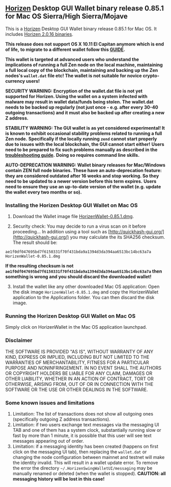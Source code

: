 ## [Horizen](https://horizen.global/) Desktop GUI Wallet binary release 0.85.1 for Mac OS Sierra/High Sierra/Mojave

This is a [Horizen](https://horizen.global/) Desktop GUI Wallet binary release 0.85.1 for Mac OS. 
It includes [Horizen 2.0.16 binaries](https://github.com/HorizenOfficial/zen/releases/tag/v2.0.16).

**This release does not support OS X 10.11 El Capitan anymore which is end of life,**
**to migrate to a different wallet follow this [GUIDE](https://horizenofficial.atlassian.net/wiki/x/X4AoC).**

**This wallet is targeted at advanced users who understand the implications of running a full Zen node on**
**the local machine, maintaining a full local copy of the blockchain, maintaining and backing up the**
**Zen nodes's `wallet.dat` file etc! The wallet is not suitable for novice crypto-currency users!**

**SECURITY WARNING: Encryption of the wallet.dat file is not yet supported for Horizen. Using the wallet** 
**on a system infected with malware may result in wallet data/funds being stolen. The**
**wallet.dat needs to be backed up regularly (not just once - e.g. after every 30-40**
**outgoing transactions) and it must also be backed up after creating a new Z address.**

**STABILITY WARNING: The GUI wallet is as yet considered experimental! It is known to exhibit occasional stability problems related to running a full Zen node.**
**Specifically if the locally running `zend` cannot start properly due to issues with the local blockchain, the GUI cannot start either!**
**Users need to be prepared to fix such problems manually as described in the [troubleshooting guide](TroubleshootingGuide.md).**
**Doing so requires command line skills.**

**AUTO-DEPRECATION WARNING: Wallet binary releases for Mac/Windows contain ZEN full node binaries. These have an auto-deprecation feature:**
**they are considered outdated after 16 weeks and stop working. So they need to be updated to a newer version before this term expires.**
**Users need to ensure they use an up-to-date version of the wallet (e.g. update the wallet every two months or so).**

### Installing the Horizen Desktop GUI Wallet on Mac OS

1. Download the Wallet image file 
[HorizenWallet-0.85.1.dmg](https://github.com/HorizenOfficial/zencash-swing-wallet-ui/releases/download/0.85.1/HorizenWallet-0.85.1.dmg). 

2. Security check: You may decide to run a virus scan on it before proceeding... In addition using a tool 
such as [http://quickhash-gui.org/](http://quickhash-gui.org/) you may calculate the its SHA256 checksum. The 
result should be:
```
ae1f0df047695bd7f6150331f70f431bda9a1394d3da394aa6513bc14bc63a7a  HorizenWallet-0.85.1.dmg
```
**If the resulting checksum is not `ae1f0df047695bd7f6150331f70f431bda9a1394d3da394aa6513bc14bc63a7a` then**
**something is wrong and you should discard the downloaded wallet!**

3. Install the wallet like any other downloaded Mac OS application: Open the disk image `HorizenWallet-0.85.1.dmg`
and copy the HorizenWallet application to the Applications folder. You can then discard the disk image.
   
### Running the Horizen Desktop GUI Wallet on Mac OS

Simply click on HorizenWallet in the Mac OS application launchpad.

### Disclaimer

THE SOFTWARE IS PROVIDED "AS IS", WITHOUT WARRANTY OF ANY KIND, EXPRESS OR
IMPLIED, INCLUDING BUT NOT LIMITED TO THE WARRANTIES OF MERCHANTABILITY,
FITNESS FOR A PARTICULAR PURPOSE AND NONINFRINGEMENT. IN NO EVENT SHALL THE
AUTHORS OR COPYRIGHT HOLDERS BE LIABLE FOR ANY CLAIM, DAMAGES OR OTHER
LIABILITY, WHETHER IN AN ACTION OF CONTRACT, TORT OR OTHERWISE, ARISING FROM,
OUT OF OR IN CONNECTION WITH THE SOFTWARE OR THE USE OR OTHER DEALINGS IN THE
SOFTWARE.

### Some known issues and limitations
1. Limitation: The list of transactions does not show all outgoing ones (specifically outgoing Z address 
transactions).  
1. Limitation: if two users exchange text messages via the messaging UI TAB and one of them has a system clock, substantially running slow or fast by more than 1 minute, it is possible that this user will see text messages appearing out of order. 
1. Limitation: if a messaging identity has been created (happens on first click on the messaging UI tab), then replacing the `wallet.dat` or changing the node configuration between mainnet and testnet will make the identity invalid. This will result in a wallet update error. To remove the error the directory `~/.HorizenSwingWalletUI/messaging` may be manually renamed or deleted (when the wallet is stopped). **CAUTION: all messaging history will be lost in this case!**
